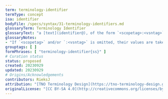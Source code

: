 ```yaml
---
term: terminology-identifier
termType: concept
isa: identifier
bodyFile: /specs/syntax/31-terminology-identifiers.md
glossaryTerm: Terminology Identifier
glossaryText: "a [text](identifier@), of the form `<scopetag>:<vsntag>`, that identifies a [terminology](@) from within a particular [scope](@), and can also be used to find the [MRG](@) file (in the [glossarydir](@) of that same [scope](@)) that contains [entries](mrg-entry@) for every [term](@) contained in that [terminology](@)."
glossaryNotes:
- "If `<scopetag>` and/or `:<vsntag>` is omitted, their values are taken be the current (or default) ones."
grouptags: [ ]
formPhrases: [ "terminology-identifier{ss}" ]
# Curation status
status: proposed
created: 20230929
updated: 20230929
# Origins/Acknowledgements
contributors: RieksJ
attribution: "[TNO Terminology Design](https://tno-terminology-design.github.io/tev2-specifications/docs)"
originalLicense: "[CC BY-SA 4.0](http://creativecommons.org/licenses/by-sa/4.0/?ref=chooser-v1)"
---
```

